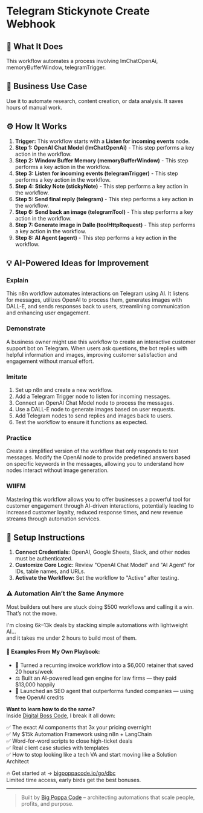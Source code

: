 # Telegram Stickynote Create Webhook

## 🚀 What It Does
This workflow automates a process involving lmChatOpenAi, memoryBufferWindow, telegramTrigger.

## 💼 Business Use Case
Use it to automate research, content creation, or data analysis. It saves hours of manual work.

## ⚙️ How It Works
1.  **Trigger:** This workflow starts with a **Listen for incoming events** node.
2. **Step 1: OpenAI Chat Model (lmChatOpenAi)** - This step performs a key action in the workflow.
3. **Step 2: Window Buffer Memory (memoryBufferWindow)** - This step performs a key action in the workflow.
4. **Step 3: Listen for incoming events (telegramTrigger)** - This step performs a key action in the workflow.
5. **Step 4: Sticky Note (stickyNote)** - This step performs a key action in the workflow.
6. **Step 5: Send final reply (telegram)** - This step performs a key action in the workflow.
7. **Step 6: Send back an image (telegramTool)** - This step performs a key action in the workflow.
8. **Step 7: Generate image in Dalle (toolHttpRequest)** - This step performs a key action in the workflow.
9. **Step 8: AI Agent (agent)** - This step performs a key action in the workflow.

## 💡 AI-Powered Ideas for Improvement
### Explain
This n8n workflow automates interactions on Telegram using AI. It listens for messages, utilizes OpenAI to process them, generates images with DALL-E, and sends responses back to users, streamlining communication and enhancing user engagement.

### Demonstrate
A business owner might use this workflow to create an interactive customer support bot on Telegram. When users ask questions, the bot replies with helpful information and images, improving customer satisfaction and engagement without manual effort.

### Imitate
1. Set up n8n and create a new workflow.
2. Add a Telegram Trigger node to listen for incoming messages.
3. Connect an OpenAI Chat Model node to process the messages.
4. Use a DALL-E node to generate images based on user requests.
5. Add Telegram nodes to send replies and images back to users.
6. Test the workflow to ensure it functions as expected.

### Practice
Create a simplified version of the workflow that only responds to text messages. Modify the OpenAI node to provide predefined answers based on specific keywords in the messages, allowing you to understand how nodes interact without image generation.

### WIIFM
Mastering this workflow allows you to offer businesses a powerful tool for customer engagement through AI-driven interactions, potentially leading to increased customer loyalty, reduced response times, and new revenue streams through automation services.

## 🔧 Setup Instructions
1. **Connect Credentials:** OpenAI, Google Sheets, Slack, and other nodes must be authenticated.
2. **Customize Core Logic:** Review "OpenAI Chat Model" and "AI Agent" for IDs, table names, and URLs.
3. **Activate the Workflow:** Set the workflow to "Active" after testing.

### ⚠️ Automation Ain’t the Same Anymore

Most builders out here are stuck doing $500 workflows and calling it a win.  
That’s not the move.  

I'm closing $6k–$13k deals by stacking simple automations with lightweight AI...  
and it takes me under 2 hours to build most of them.

#### 🧠 Examples From My Own Playbook:
- 🔁 Turned a recurring invoice workflow into a $6,000 retainer that saved 20 hours/week  
- ⚖️ Built an AI-powered lead gen engine for law firms — they paid $13,000 happily  
- 🚀 Launched an SEO agent that outperforms funded companies — using free OpenAI credits  

**Want to learn how to do the same?**  
Inside [Digital Boss Code](https://bigpoppacode.io/go/dbc), I break it all down:

✅ The exact AI components that 3x your pricing overnight  
✅ My $15k Automation Framework using n8n + LangChain  
✅ Word-for-word scripts to close high-ticket deals  
✅ Real client case studies with templates  
✅ How to stop looking like a tech VA and start moving like a Solution Architect  

🔥 Get started at → [bigpoppacode.io/go/dbc](https://bigpoppacode.io/go/dbc)  
Limited time access, early birds get the best bonuses.

---
> Built by [Big Poppa Code](https://bigpoppacode.io) – architecting automations that scale people, profits, and purpose.
